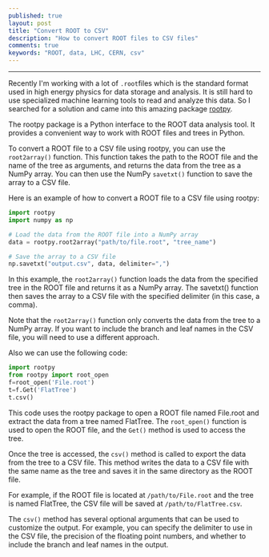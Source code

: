 ```yaml
---
published: true
layout: post
title: "Convert ROOT to CSV"
description: "How to convert ROOT files to CSV files"
comments: true
keywords: "ROOT, data, LHC, CERN, csv"
---
```


-----------------------


Recently I'm working with a lot of `.root`files which is the standard format used in high energy physics for data storage and analysis. It is still hard to use specialized machine learning tools to read and analyze this data. So I searched for a solution and came into this amazing package [rootpy](https://www.rootpy.org/). 

The rootpy package is a Python interface to the ROOT data analysis tool. It provides a convenient way to work with ROOT files and trees in Python.

To convert a ROOT file to a CSV file using rootpy, you can use the `root2array()` function. This function takes the path to the ROOT file and the name of the tree as arguments, and returns the data from the tree as a NumPy array. You can then use the NumPy `savetxt()` function to save the array to a CSV file.

Here is an example of how to convert a ROOT file to a CSV file using rootpy:

``` python
import rootpy
import numpy as np

# Load the data from the ROOT file into a NumPy array
data = rootpy.root2array("path/to/file.root", "tree_name")

# Save the array to a CSV file
np.savetxt("output.csv", data, delimiter=",")
```

In this example, the `root2array()` function loads the data from the specified tree in the ROOT file and returns it as a NumPy array. The savetxt() function then saves the array to a CSV file with the specified delimiter (in this case, a comma).

Note that the `root2array()` function only converts the data from the tree to a NumPy array. If you want to include the branch and leaf names in the CSV file, you will need to use a different approach.


Also we can use the following code: 

``` python
import rootpy
from rootpy import root_open
f=root_open('File.root')
t=f.Get('FlatTree')
t.csv()
```
This code uses the rootpy package to open a ROOT file named File.root and extract the data from a tree named FlatTree. The `root_open()` function is used to open the ROOT file, and the `Get()` method is used to access the tree.

Once the tree is accessed, the `csv()` method is called to export the data from the tree to a CSV file. This method writes the data to a CSV file with the same name as the tree and saves it in the same directory as the ROOT file.

For example, if the ROOT file is located at `/path/to/File.root` and the tree is named FlatTree, the CSV file will be saved at `/path/to/FlatTree.csv`.

The `csv()` method has several optional arguments that can be used to customize the output. For example, you can specify the delimiter to use in the CSV file, the precision of the floating point numbers, and whether to include the branch and leaf names in the output.